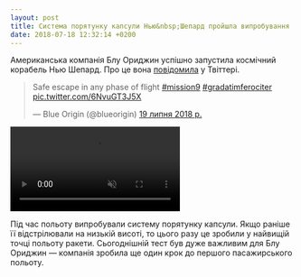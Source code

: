 ```yaml
---
layout: post
title: Система порятунку капсули Нью&nbsp;Шепард пройшла випробування
date: 2018-07-18 12:32:14 +0200
---
```


Американська компанія Блу Ориджин успішно запустила космічний корабель Нью Шепард. Про це вона [повідомила](https://twitter.com/blueorigin/status/1019603442824724480) у Твіттері. 

<blockquote class="twitter-tweet" data-lang="uk" data-theme="dark"><p lang="en" dir="ltr">Safe escape in any phase of flight <a href="https://twitter.com/hashtag/mission9?src=hash&amp;ref_src=twsrc%5Etfw">#mission9</a> <a href="https://twitter.com/hashtag/gradatimferociter?src=hash&amp;ref_src=twsrc%5Etfw">#gradatimferociter</a> <a href="https://t.co/6NvuGT3J5X">pic.twitter.com/6NvuGT3J5X</a></p>&mdash; Blue Origin (@blueorigin) <a href="https://twitter.com/blueorigin/status/1019745354470715392?ref_src=twsrc%5Etfw">19 липня 2018 р.</a></blockquote> <script async src="https://platform.twitter.com/widgets.js" charset="utf-8"></script>

<video autoplay loop muted playsinline>
  <source src="/assets/video/bo1.mp4" type="video/mp4">
</video>

Під час польоту випробували систему порятунку капсули. Якщо раніше її відстрілювали на низькій висоті, то цього разу це зробили у найвищій точці польоту ракети. Сьогоднішній тест був дуже важливим для Блу Ориджин — компанія зробила ще один крок до першого пасажирського польоту.